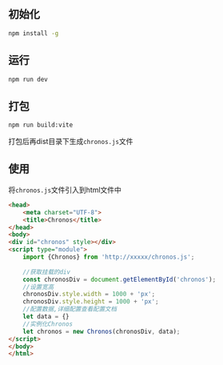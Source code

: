 ## 初始化
```bash
npm install -g
```

## 运行
```bash
npm run dev
```

## 打包
```bash
npm run build:vite
```
打包后再dist目录下生成`chronos.js`文件

## 使用
将`chronos.js`文件引入到html文件中

```html
<head>
    <meta charset="UTF-8">
    <title>Chronos</title>
</head>
<body>
<div id="chronos" style></div>
<script type="module">
    import {Chronos} from 'http://xxxxx/chronos.js';
    
    //获取挂载的div
    const chronosDiv = document.getElementById('chronos');
    //设置宽高
    chronosDiv.style.width = 1000 + 'px';
    chronosDiv.style.height = 1000 + 'px';
    //配置数据,详细配置查看配置文档
    let data = {}
    //实例化Chronos
    let chronos = new Chronos(chronosDiv, data);
</script>
</body>
</html>
```